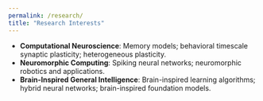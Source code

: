 ```yaml
---
permalink: /research/
title: "Research Interests"
---
```



- **Computational Neuroscience**: Memory models; behavioral timescale synaptic plasticity; heterogeneous plasticity.
- **Neuromorphic Computing**: Spiking neural networks; neuromorphic robotics and applications.
- **Brain-Inspired General Intelligence**: Brain-inspired learning algorithms; hybrid neural networks; brain-inspired foundation models.
